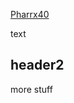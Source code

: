 
[Pharrx40](gregorycrane.github.io/https://github.com/gregorycrane/perstreebanks/vocabulary-pharr40.html)

text

## header2

more stuff
